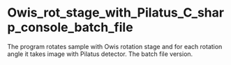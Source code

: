 # Owis_rot_stage_with_Pilatus_C_sharp_console_batch_file
The program rotates sample with Owis rotation stage and for each rotation angle it takes image with Pilatus detector. The batch file version. 
